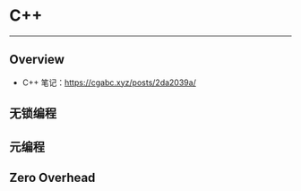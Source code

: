 <!--
 Copyright 2024 Gavin Gao. All rights reserved.
 Use of this source code is governed by a BSD-style
 license that can be found in the LICENSE file.
-->

# C++

---

## Overview

* C++ 笔记：https://cgabc.xyz/posts/2da2039a/


## 无锁编程


## 元编程


## Zero Overhead
